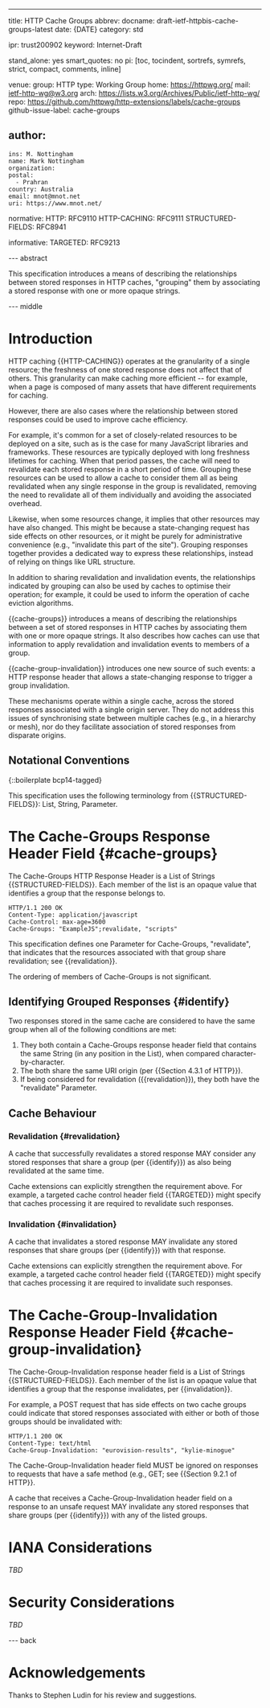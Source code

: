 ---
title: HTTP Cache Groups
abbrev:
docname: draft-ietf-httpbis-cache-groups-latest
date: {DATE}
category: std

ipr: trust200902
keyword: Internet-Draft

stand_alone: yes
smart_quotes: no
pi: [toc, tocindent, sortrefs, symrefs, strict, compact, comments, inline]

venue:
  group: HTTP
  type: Working Group
  home: https://httpwg.org/
  mail: ietf-http-wg@w3.org
  arch: https://lists.w3.org/Archives/Public/ietf-http-wg/
  repo: https://github.com/httpwg/http-extensions/labels/cache-groups
github-issue-label: cache-groups

author:
 -
    ins: M. Nottingham
    name: Mark Nottingham
    organization:
    postal:
      - Prahran
    country: Australia
    email: mnot@mnot.net
    uri: https://www.mnot.net/

normative:
  HTTP: RFC9110
  HTTP-CACHING: RFC9111
  STRUCTURED-FIELDS: RFC8941

informative:
  TARGETED: RFC9213


--- abstract

This specification introduces a means of describing the relationships between stored responses in HTTP caches, "grouping" them by associating a stored response with one or more opaque strings.

--- middle


# Introduction

HTTP caching {{HTTP-CACHING}} operates at the granularity of a single resource; the freshness of one stored response does not affect that of others. This granularity can make caching more efficient -- for example, when a page is composed of many assets that have different requirements for caching.

However, there are also cases where the relationship between stored responses could be used to improve cache efficiency.

For example, it's common for a set of closely-related resources to be deployed on a site, such as is the case for many JavaScript libraries and frameworks. These resources are typically deployed with long freshness lifetimes for caching. When that period passes, the cache will need to revalidate each stored response in a short period of time. Grouping these resources can be used to allow a cache to consider them all as being revalidated when any single response in the group is revalidated, removing the need to revalidate all of them individually and avoiding the associated overhead.

Likewise, when some resources change, it implies that other resources may have also changed. This might be because a state-changing request has side effects on other resources, or it might be purely for administrative convenience (e.g., "invalidate this part of the site"). Grouping responses together provides a dedicated way to express these relationships, instead of relying on things like URL structure.

In addition to sharing revalidation and invalidation events, the relationships indicated by grouping can also be used by caches to optimise their operation; for example, it could be used to inform the operation of cache eviction algorithms.

{{cache-groups}} introduces a means of describing the relationships between a set of stored responses in HTTP caches by associating them with one or more opaque strings. It also describes how caches can use that information to apply revalidation and invalidation events to members of a group.

{{cache-group-invalidation}} introduces one new source of such events: a HTTP response header that allows a state-changing response to trigger a group invalidation.

These mechanisms operate within a single cache, across the stored responses associated with a single origin server. They do not address this issues of synchronising state between multiple caches (e.g., in a hierarchy or mesh), nor do they facilitate association of stored responses from disparate origins.


## Notational Conventions

{::boilerplate bcp14-tagged}

This specification uses the following terminology from {{STRUCTURED-FIELDS}}: List, String, Parameter.


# The Cache-Groups Response Header Field {#cache-groups}

The Cache-Groups HTTP Response Header is a List of Strings {{STRUCTURED-FIELDS}}. Each member of the list is an opaque value that identifies a group that the response belongs to.

~~~ http-message
HTTP/1.1 200 OK
Content-Type: application/javascript
Cache-Control: max-age=3600
Cache-Groups: "ExampleJS";revalidate, "scripts"
~~~

This specification defines one Parameter for Cache-Groups, "revalidate", that indicates that the resources associated with that group share revalidation; see {{revalidation}}.

The ordering of members of Cache-Groups is not significant.


## Identifying Grouped Responses {#identify}

Two responses stored in the same cache are considered to have the same group when all of the following conditions are met:

1. They both contain a Cache-Groups response header field that contains the same String (in any position in the List), when compared character-by-character.
2. The both share the same URI origin (per {{Section 4.3.1 of HTTP}}).
3. If being considered for revalidation ({{revalidation}}), they both have the "revalidate" Parameter.


## Cache Behaviour

### Revalidation {#revalidation}

A cache that successfully revalidates a stored response MAY consider any stored responses that share a group (per {{identify}}) as also being revalidated at the same time.

Cache extensions can explicitly strengthen the requirement above. For example, a targeted cache control header field {{TARGETED}} might specify that caches processing it are required to revalidate such responses.


### Invalidation {#invalidation}

A cache that invalidates a stored response MAY invalidate any stored responses that share groups (per {{identify}}) with that response.

Cache extensions can explicitly strengthen the requirement above. For example, a targeted cache control header field {{TARGETED}} might specify that caches processing it are required to invalidate such responses.


# The Cache-Group-Invalidation Response Header Field {#cache-group-invalidation}

The Cache-Group-Invalidation response header field is a List of Strings {{STRUCTURED-FIELDS}}. Each member of the list is an opaque value that identifies a group that the response invalidates, per {{invalidation}}.

For example, a POST request that has side effects on two cache groups could indicate that stored responses associated with either or both of those groups should be invalidated with:

~~~ http-message
HTTP/1.1 200 OK
Content-Type: text/html
Cache-Group-Invalidation: "eurovision-results", "kylie-minogue"
~~~

The Cache-Group-Invalidation header field MUST be ignored on responses to requests that have a safe method (e.g., GET; see {{Section 9.2.1 of HTTP}}.

A cache that receives a Cache-Group-Invalidation header field on a response to an unsafe request MAY invalidate any stored responses that share groups (per {{identify}}) with any of the listed groups.


# IANA Considerations

_TBD_

# Security Considerations

_TBD_


--- back

# Acknowledgements

Thanks to Stephen Ludin for his review and suggestions.

